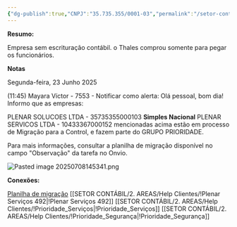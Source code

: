 ```yaml
---
{"dg-publish":true,"CNPJ":"35.735.355/0001-03","permalink":"/setor-contabil/2-areas/help-clientes/plena-solucoes-491/","dgPassFrontmatter":true,"created":"2025-07-01T14:01:56.115-03:00","updated":"2025-07-09T14:53:06.168-03:00"}
---
```


**Resumo:**

Empresa sem escrituração contábil. o Thales comprou somente para pegar os funcionários.

**Notas**

Segunda-feira, 23 Junho 2025
 
(11:45) Mayara Víctor - 7553 - Notificar como alerta: Olá pessoal, bom dia!
Informo que as empresas:

PLENAR SOLUCOES LTDA - 35735355000103 **Simples Nacional**
PLENAR SERVICOS LTDA - 10433367000152 
mencionadas acima estão em processo de Migração para a Control, e fazem parte do GRUPO PRIORIDADE. 


Para mais informações, consultar a planilha de migração disponível no campo "Observação" da tarefa no Onvio.

![Pasted image 20250708145341.png](/img/user/4%20ARQUIVOS/Pasted%20image%2020250708145341.png)

**Conexões:**

[Planilha de migração](https://docs.google.com/spreadsheets/d/1MwVN2040xhF5KwVM57niaefdoJiDejZk8ozAYdeV6d4/edit?gid=1978312704#gid=1978312704)
[[SETOR CONTÁBIL/2. AREAS/Help Clientes/!Plenar Serviços 492\|!Plenar Serviços 492]]
[[SETOR CONTÁBIL/2. AREAS/Help Clientes/!Prioridade_Serviços\|!Prioridade_Serviços]]
[[SETOR CONTÁBIL/2. AREAS/Help Clientes/!Prioridade_Segurança\|!Prioridade_Segurança]]
